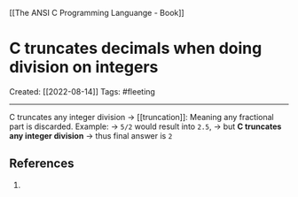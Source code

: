 [[The ANSI C Programming Languange - Book]]

# C truncates decimals when doing division on integers
Created:  [[2022-08-14]]
Tags: #fleeting 

---
C truncates any integer division -> [[truncation]]: 
Meaning any fractional part is discarded.
Example:
-> `5/2` would result into `2.5`, 
-> but **C truncates any integer division** 
-> thus final answer is `2`













## References
1. 